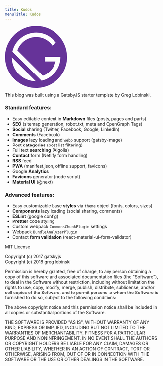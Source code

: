 ```yaml
---
title: Kudos
menuTitle: Kudos
---
```



<svg version="1.1" id="Ebene_1" xmlns="http://www.w3.org/2000/svg" xmlns:xlink="http://www.w3.org/1999/xlink" x="0" y="0" viewBox="0 0 1200 1200" enable-background="new 0 0 1200 1200" width="200px" height="200px"><style type="text/css">.st0{fill:#639}</style><path class="st0" d="M600,0C268.6,0,0,268.6,0,600s268.6,600,600,600s600-268.6,600-600S931.4,0,600,0z M266.6,933.3	C176.1,842.8,131,724.6,129.6,606L594,1070.4C475.4,1069,357.2,1023.9,266.6,933.3z M704.3,1059.4L140.6,495.7	c47.5-210.1,235-367.1,459.4-367.1c156.9,0,295.5,77,381.2,194.9L915.6,379C845.8,279.5,730.5,214.3,600,214.3	c-167.7,0-310.3,107.7-363.3,257.5l491.6,491.6c123.4-43.7,218-148.2,247.6-277.6H771.4V600h300	C1071.4,824.5,914.4,1011.9,704.3,1059.4z"/></svg>

This blog was built using a GatsbyJS starter template by Greg Lobinski.

### Standard features:

* Easy editable content in **Markdown** files (posts, pages and parts)
* **SEO** (sitemap generation, robot.txt, meta and OpenGraph Tags)
* **Social** sharing (Twitter, Facebook, Google, LinkedIn)
* **Comments** (Facebook)
* **Images** lazy loading and `webp` support (gatsby-image)
* Post **categories** (post list filtering)
* Full text **searching** (Algolia)
* **Contact** form (Netlify form handling)
* **RSS** feed
* **PWA** (manifest.json, offline support, favicons)
* Google **Analytics**
* **Favicons** generator (node script)
* **Material UI** (@next)

### Advanced features:

* Easy customizable base **styles** via `theme` object (fonts, colors, sizes)
* **Components** lazy loading (social sharing, comments)
* **ESLint** (google config)
* **Prettier** code styling
* Custom webpack `CommonsChunkPlugin` settings
* Webpack `BundleAnalyzerPlugin`
* Contact **form validation** (react-material-ui-form-validator)

MIT License

Copyright (c) 2017 gatsbyjs\
Copyright (c) 2018 greg lobinski

Permission is hereby granted, free of charge, to any person obtaining a copy of this software and associated documentation files (the "Software"), to deal in the Software without restriction, including without limitation the rights to use, copy, modify, merge, publish, distribute, sublicense, and/or sell copies of the Software, and to permit persons to whom the Software is furnished to do so, subject to the following conditions:

The above copyright notice and this permission notice shall be included in all copies or substantial portions of the Software.

THE SOFTWARE IS PROVIDED "AS IS", WITHOUT WARRANTY OF ANY KIND, EXPRESS OR IMPLIED, INCLUDING BUT NOT LIMITED TO THE WARRANTIES OF MERCHANTABILITY, FITNESS FOR A PARTICULAR PURPOSE AND NONINFRINGEMENT. IN NO EVENT SHALL THE AUTHORS OR COPYRIGHT HOLDERS BE LIABLE FOR ANY CLAIM, DAMAGES OR OTHER LIABILITY, WHETHER IN AN ACTION OF CONTRACT, TORT OR OTHERWISE, ARISING FROM, OUT OF OR IN CONNECTION WITH THE SOFTWARE OR THE USE OR OTHER DEALINGS IN THE SOFTWARE.